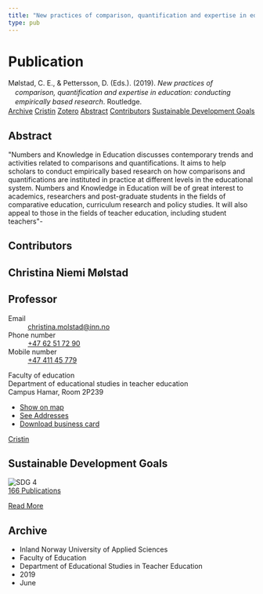 ```yaml
---
title: "New practices of comparison, quantification and expertise in education: conducting empirically based research"
type: pub
---
```

<h1>Publication</h1>
<article id="csl-bib-container-VFZKQAZU" class="csl-bib-container">
  <div class="csl-bib-body" style="line-height: 1.35; padding-left: 1em; text-indent:-1em;">
  <div class="csl-entry">M&#xF8;lstad, C. E., &amp; Pettersson, D. (Eds.). (2019). <i>New practices of comparison, quantification and expertise in education: conducting empirically based research</i>. Routledge.</div>
</div>
  <div class="csl-bib-buttons">
    <a href="#taxonomy-article-VFZKQAZU" class="csl-bib-button">Archive</a>
    <a href="https://app.cristin.no/results/show.jsf?id=1703812" alt="Cristin URL" class="csl-bib-button">Cristin</a>
    <a href="http://zotero.org/groups/5022929/items/VFZKQAZU" alt="Zotero URL" class="csl-bib-button">Zotero</a>
    <a href="#abstract-article-VFZKQAZU" class="csl-bib-button">Abstract</a>
    <a href="#contributors-article-VFZKQAZU" class="csl-bib-button">Contributors</a>
    <a href="#sdg-article-VFZKQAZU" class="csl-bib-button">Sustainable Development Goals</a>
  </div>
  <div id="csl-bib-meta-container-VFZKQAZU"></div>
</article>
<div id="csl-bib-meta-VFZKQAZU" class="csl-bib-meta">
  <article id="abstract-article-VFZKQAZU" class="abstract-article">
    <h1>Abstract</h1>
    "Numbers and Knowledge in Education discusses contemporary trends and activities related to comparisons and quantifications. It aims to help scholars to conduct empirically based research on how comparisons and quantifications are instituted in practice at different levels in the educational system. Numbers and Knowledge in Education will be of great interest to academics, researchers and post-graduate students in the fields of comparative education, curriculum research and policy studies. It will also appeal to those in the fields of teacher education, including student teachers"-
  </article>
  <article id="contributors-article-VFZKQAZU" class="contributors-article">
    <h1>Contributors</h1>
    <div class="personas">
<div class="vrtx-hinn-person-card">
<div class="photo">
<i class="lar la-user-circle missing-person"></i>
</div>
<div class="info">
<hgroup><h1>Christina Niemi Mølstad</h1>
<h2>Professor</h2>
</hgroup><dl>
<dt>Email</dt>
<dd>
<a href="mailto:christina.molstad@inn.no">christina.molstad@inn.no</a>
</dd>
<dt>Phone number</dt>
<dd><a href="tel:+4762517290">
+47 62 51 72 90
</a></dd>
<dt>Mobile number</dt>
<dd><a href="tel:+4741145779">
+47 411 45 779
</a></dd>
</dl>
<p>
Faculty of education<br>
Department of educational studies in teacher education<br>
Campus Hamar,
Room 2P239
</p>
<ul class="vrtx-hinn-links">
<li><a href="https://www.google.com/maps?q=60.796004,11.072099">Show on map</a></li>
<li><a href="https://www.inn.no/english/find-an-employee/christina-molstad.html#vrtx-hinn-addresses">See Addresses</a></li>
<li><a href="https://www.inn.no/english/find-an-employee/christina-molstad.html?vrtx=vcf">Download business card</a></li>
</ul>
</div>
</div>
<a href="https://app.cristin.no/persons/show.jsf?id=5325" alt="Cristin URL" class="personas-cristin">Cristin</a>
</div>
  </article>
  <article id="sdg-article-VFZKQAZU" class="sdg-article">
    <h1>Sustainable Development Goals</h1>
    <div class="sdg-container"><div id="sdg4" class="sdg">
<img src="{{< params subfolder >}}images/sdg/sdg04_en.png" class="image" alt="SDG 4">
<div class="sdg-overlay">
<a href="{{< params subfolder >}}en/archive/?sdg=4#archive" class="sdg-publication-count"><span>166</span> Publications</a>
<p><a href="https://sdgs.un.org/goals/goal4" class="sdg-read-more">Read More</a></p>
</div>
</div></div>
  </article>
  <article id="taxonomy-article-VFZKQAZU" class="taxonomy-article">
    <h1>Archive</h1>
    <ul>
      <li>Inland Norway University of Applied Sciences</li>
      <li>Faculty of Education</li>
      <li>Department of Educational Studies in Teacher Education</li>
      <li>2019</li>
      <li>June</li>
    </ul>
  </article>
</div>
